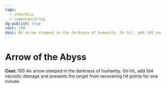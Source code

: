 ```yaml
---
tags:
  - item/misc
  - campaign/dsrpg
dg-publish: true
cost: 100
desc: An arrow steeped in the darkness of humanity. On hit, add 1d4 necrotic damage and prevents the target from recovering hit points for one minute.
---
```


# Arrow of the Abyss
**Cost:** 100
An arrow steeped in the darkness of humanity. On hit, add 1d4 necrotic damage and prevents the target from recovering hit points for one minute.